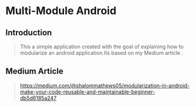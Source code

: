 # Multi-Module Android 

## Introduction

>This a simple application created with the goal of explaining how to modularize an android application.Its based on my Medium article .

## Medium Article 

> https://medium.com/@shalommathews05/modularization-in-android-make-your-code-reusable-and-maintainable-beginner-db5d6185a247
